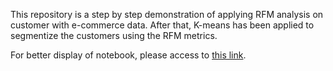 This repository is a step by step demonstration of applying RFM analysis on customer with e-commerce data. After that, K-means has been applied to segmentize the customers using the RFM metrics.

For better display of notebook, please access to <a href = "https://nbviewer.jupyter.org/github/rex-lui/RFM-Analysis-and-Clustering-using-e-commerce-data/blob/main/RFM%20analysis.ipynb">this link</a>.
